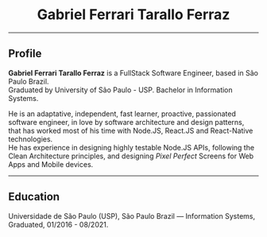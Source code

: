 <div align="center">
	<h1>Gabriel Ferrari Tarallo Ferraz</h1>
</div>

<hr/>

<div>
	<h2>Profile</h2>
	<p>
		<strong>Gabriel Ferrari Tarallo Ferraz</strong> is a FullStack Software Engineer, based in São Paulo Brazil.<br/>
		Graduated by University of São Paulo - USP. Bachelor in Information Systems.
	</p>
	<p>
		He is an adaptative, independent, fast learner, proactive, passionated software engineer, in love by software architecture and design patterns, that has worked most of his time with Node.JS, React.JS and React-Native technologies.<br/>
He has experience in designing highly testable Node.JS APIs, following the Clean Architecture principles, and designing <i>Pixel Perfect</i> Screens for Web Apps and Mobile devices.
	</p>
</div>

<hr/>

<div>
	<h2>Education</h2>
	<p>Universidade de São Paulo (USP), São Paulo Brazil — Information Systems, Graduated, 01/2016 - 08/2021.</p>
</div>
